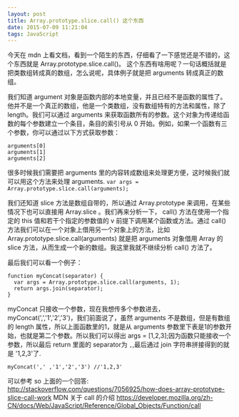 ```yaml
---
layout: post
title: Array.prototype.slice.call() 这个东西
date: 2015-07-09 11:21:04
tags: JavaScript
---
```

今天在 mdn 上看文档，看到一个陌生的东西，仔细看了一下感觉还是不错的，这个东西就是 Array.prototype.slice.call()。
这个东西有啥用呢？一句话概括就是把类数组转成真的数组，怎么说呢，具体例子就是把 arguments 转成真正的数组。

我们知道 argument 对象是函数内部的本地变量，并且已经不是函数的属性了。他并不是一个真正的数组，他是一个类数组，没有数组特有的方法和属性，除了 length。我们可以通过 arguments 来获取函数所有的参数。这个对象为传递给函数的每个参数建立一个条目，条目的索引号从 0 开始。例如，如果一个函数有三个参数，你可以通过以下方式获取参数：
```
arguments[0]
arguments[1]
arguments[2]
```
很多时候我们需要把 arguments 里的内容转成数组来处理更方便，这时候我们就可以用这个方法来处理 arguments. 
`var args = Array.prototype.slice.call(arguments);`

我们还知道 slice 方法是数组自带的，所以通过 Array.prototype 来调用，在某些情况下也可以直接用 Array.slice 。我们再来分析一下， call() 方法在使用一个指定的 this 值和若干个指定的参数值的 v 前提下调用某个函数或方法。通过 call() 方法我们可以在一个对象上借用另一个对象上的方法，比如
Array.prototype.slice.call(arguments) 就是把 arguments 对象借用 Array 的 slice 方法，从而生成一个新的数组。我这里我就不继续分析 call() 方法了。

最后我们可以看一个例子：
```
function myConcat(separator) {
  var args = Array.prototype.slice.call(arguments, 1);
  return args.join(separator);
}
```
myConcat 只接收一个参数，现在我想传多个参数进去，myConcat(',','1','2','3')，我们前面说了，虽然 arguments 不是数组，但是有数组的 length 属性，所以上面函数里的1，就是从 arguments 参数里下表是1的参数开始，也就是第二个参数。所以我们可以得出 args = [1,2,3];因为函数只能接收一个参数，所以最后 return 里面的 separator为 `,`,最后通过 join 字符串拼接得到的就是 '1,2,3'了.
```
myConcat(',' ,'1','2','3') //'1,2,3'
```

可以参考 so 上面的一个回答:
 http://stackoverflow.com/questions/7056925/how-does-array-prototype-slice-call-work
 MDN 关于 call 的介绍
https://developer.mozilla.org/zh-CN/docs/Web/JavaScript/Reference/Global_Objects/Function/call

